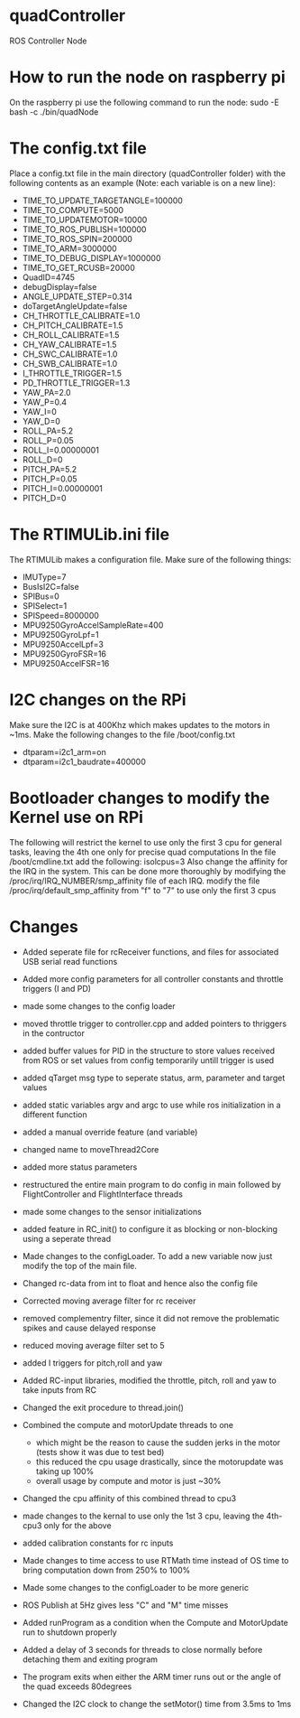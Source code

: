 # quadController
ROS Controller Node

# How to run the node on raspberry pi
On the raspberry pi use the following command to run the node:
sudo -E bash -c ./bin/quadNode

# The config.txt file
Place a config.txt file in the main directory (quadController folder) with the following contents as an example (Note: each variable is on a new line):

- TIME_TO_UPDATE_TARGETANGLE=100000
- TIME_TO_COMPUTE=5000
- TIME_TO_UPDATEMOTOR=10000
- TIME_TO_ROS_PUBLISH=100000
- TIME_TO_ROS_SPIN=200000
- TIME_TO_ARM=3000000
- TIME_TO_DEBUG_DISPLAY=1000000
- TIME_TO_GET_RCUSB=20000
- QuadID=4745
- debugDisplay=false
- ANGLE_UPDATE_STEP=0.314
- doTargetAngleUpdate=false
- CH_THROTTLE_CALIBRATE=1.0
- CH_PITCH_CALIBRATE=1.5
- CH_ROLL_CALIBRATE=1.5
- CH_YAW_CALIBRATE=1.5
- CH_SWC_CALIBRATE=1.0
- CH_SWB_CALIBRATE=1.0
- I_THROTTLE_TRIGGER=1.5
- PD_THROTTLE_TRIGGER=1.3
- YAW_PA=2.0
- YAW_P=0.4
- YAW_I=0
- YAW_D=0
- ROLL_PA=5.2
- ROLL_P=0.05
- ROLL_I=0.00000001
- ROLL_D=0
- PITCH_PA=5.2
- PITCH_P=0.05
- PITCH_I=0.00000001
- PITCH_D=0


# The RTIMULib.ini file
The RTIMULib makes a configuration file. Make sure of the following things:

- IMUType=7
- BusIsI2C=false
- SPIBus=0
- SPISelect=1
- SPISpeed=8000000
- MPU9250GyroAccelSampleRate=400
- MPU9250GyroLpf=1
- MPU9250AccelLpf=3
- MPU9250GyroFSR=16
- MPU9250AccelFSR=16

# I2C changes on the RPi
Make sure the I2C is at 400Khz which makes updates to the motors in ~1ms.
Make the following changes to the file /boot/config.txt
- dtparam=i2c1_arm=on
- dtparam=i2c1_baudrate=400000

# Bootloader changes to modify the Kernel use on RPi
The following will restrict the kernel to use only the first 3 cpu for general tasks, leaving the 4th one only for precise quad computations
In the file /boot/cmdline.txt add the following:
isolcpus=3
Also change the affinity for the IRQ in the system. This can be done more thoroughly by modifying the /proc/irq/IRQ_NUMBER/smp_affinity file of each IRQ.
modify the file /proc/irq/default_smp_affinity from "f" to "7" to use only the first 3 cpus

# Changes
- Added seperate file for rcReceiver functions, and files for associated USB serial read functions
- Added more config parameters for all controller constants and throttle triggers (I and PD)
- made some changes to the config loader
- moved throttle trigger to controller.cpp and added pointers to thriggers in the contructor
- added buffer values for PID in the structure to store values received from ROS or set values from config temporarily untill trigger is used
- added qTarget msg type to seperate status, arm, parameter and target values
- added static variables argv and argc to use while ros initialization in a different function
- added a manual override feature (and variable)
- changed name to moveThread2Core
- added more status parameters
- restructured the entire main program to do config in main followed by FlightController and FlightInterface threads
- made some changes to the sensor initializations
- added feature in RC_init() to configure it as blocking or non-blocking using a seperate thread

- Made changes to the configLoader. To add a new variable now just modify the top of the main file.
- Changed rc-data from int to float and hence also the config file
- Corrected moving average filter for rc receiver
- removed complementry filter, since it did not remove the problematic spikes and cause delayed response
- reduced moving average filter set to 5
- added I triggers for pitch,roll and yaw

- Added RC-input libraries, modified the throttle, pitch, roll and yaw to take inputs from RC
- Changed the exit procedure to thread.join()
- Combined the compute and motorUpdate threads to one
	- which might be the reason to cause the sudden jerks in the motor (tests show it was due to test bed)
	- this reduced the cpu usage drastically, since the motorupdate was taking up 100%
	- overall usage by compute and motor is just ~30%
- Changed the cpu affinity of this combined thread to cpu3 
- made changes to the kernal to use only the 1st 3 cpu, leaving the 4th-cpu3 only for the above
- added calibration constants for rc inputs

- Made changes to time access to use RTMath time instead of OS time to bring computation down from 250% to 100%
- Made some changes to the configLoader to be more generic
- ROS Publish at 5Hz gives less "C" and "M" time misses
- Added runProgram as a condition when the Compute and MotorUpdate run to shutdown properly
- Added a delay of 3 seconds for threads to close normally before detaching them and exiting program
- The program exits when either the ARM timer runs out or the angle of the quad exceeds 80degrees
- Changed the I2C clock to change the setMotor() time from 3.5ms to 1ms
